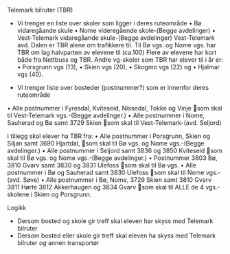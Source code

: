 Telemark bilruter (TBR)
- Vi trenger en liste over skoler som ligger i deres ruteområde
•	Bø vidaregåande skule
•	Nome videregående skole-(Begge avdelinger)
•	Vest-Telemark vidaregåande skule-(Begge avdelinger)
Vest-Telemark avd. Dalen er TBR alene om trafikkere til. Til Bø vgs. og Nome vgs. har TBR om lag halvparten av elevene til (ca.100) Flere av elevene har kort både fra Nettbuss og TBR. 
Andre vg-skoler som TBR har elever til i år er:
•	Porsgrunn vgs (13), 
•	Skien vgs (20), 
•	Skogmo vgs (22) og 
•	Hjalmar vgs (40).

- Vi trenger liste over bosteder (postnummer?) som er innenfor deres ruteområde

•	Alle postnummer i Fyresdal, Kviteseid, Nissedal, Tokke og Vinje som skal til Vest-Telemark vgs.-(Begge avdelinger.)
•	Alle postnummer i Nome, Sauherad og Bø samt 3729 Skien som skal til Vest-Telemark-(avd. Seljord)

I tillegg skal elever ha TBR fra:
•	Alle postnummer i Porsgrunn, Skien og Siljan samt 3690 Hjartdal, som skal til Bø vgs. og Nome vgs.-(Begge avdelinger.)
•	Alle postnummer i Seljord samt 3836 og 3850 Kviteseid som skal til Bø vgs. og Nome vgs.-(Begge avdelinger.)
•	Postnummer 3803 Bø, 3810 Gvarv samt 3830 og 3831 Ulefoss som skal til Bø vgs.
•	Alle postnummer i Bø og Sauherad samt 3830 Ulefoss som skal til Nome vgs.-(avd. Søve)
•	Alle postnummer i Bø, Nome, 3729 Skien samt 3810 Gvarv 3811 Hørte 3812 Akkerhaugen og 3834 Gvarv som skal til ALLE de 4 vgs.-skolene i Skien og Porsgrunn.

Logikk
- Dersom bosted og skole gir treff skal eleven har skyss med Telemark bilruter
- Dersom bosted eller skole gir treff skal eleven ha skyss med Telemark bilruter _og_ annen transportør

